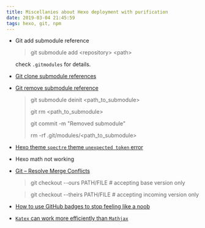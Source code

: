 ```yaml
---
title: Miscellanies about Hexo deployment with purification
date: 2019-03-04 21:45:59
tags: hexo, git, npm
---
```


- Git add submodule reference
    > git submodule add \<repository\> \<path\>

    check `.gitmodules` for details.

- [Git clone submodule references](https://git-scm.com/book/en/v2/Git-Tools-Submodules)

- [Git remove submodule reference](https://gist.github.com/myusuf3/7f645819ded92bda6677)
    > git submodule deinit <path_to_submodule>
    > 
    > git rm <path_to_submodule>
    > 
    > git commit -m "Removed submodule"
    > 
    > rm -rf .git/modules/<path_to_submodule>

- [Hexo theme `spectre` theme `unexpected token` error](https://github.com/neoFelhz/hexo-theme-spectre/issues/3)

- Hexo math not working

- [Git – Resolve Merge Conflicts](https://easyengine.io/tutorials/git/git-resolve-merge-conflicts)

    > git checkout --ours PATH/FILE # accepting base version only

    > git checkout --theirs PATH/FILE # accepting incoming version only

- [How to use GitHub badges to stop feeling like a noob](https://medium.freecodecamp.org/how-to-use-badges-to-stop-feeling-like-a-noob-d4e6600d37d2)

- [`Katex` can work more efficiently than `Mathjax`](https://katex.org/#demo)